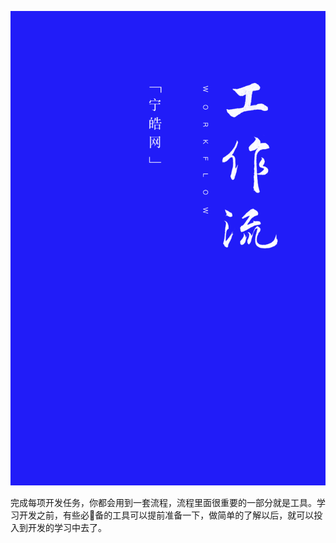 ![](/assets/workflow-book-cover.png)

完成每项开发任务，你都会用到一套流程，流程里面很重要的一部分就是工具。学习开发之前，有些必备的工具可以提前准备一下，做简单的了解以后，就可以投入到开发的学习中去了。

